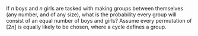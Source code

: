 If $n$ boys and $n$ girls are tasked with making groups between themselves (any number, and of any size), what is the probability every group will consist of an equal number of boys and girls? Assume every permutation of $[2n]$ is equally likely to be chosen, where a cycle defines a group.
